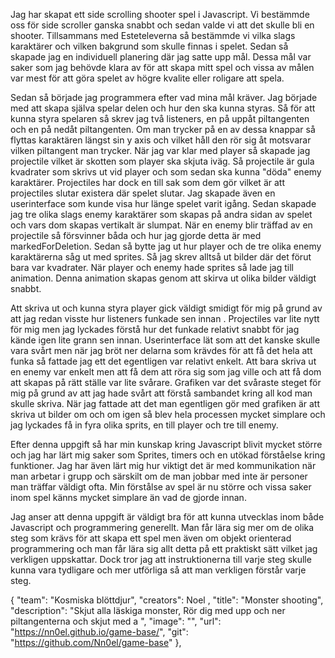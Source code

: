 Jag har skapat ett side scrolling shooter spel i Javascript. Vi bestämmde oss för side scroller ganska snabbt och sedan valde vi att det skulle bli en shooter. Tillsammans med Esteteleverna så bestämmde vi vilka slags karaktärer och vilken bakgrund som skulle finnas i spelet. Sedan så skapade jag en individuell planering där jag satte upp mål. Dessa mål var saker som jag behövde klara av för att skapa mitt spel och vissa av målen var mest för att göra spelet av högre kvalite eller roligare att spela. 

Sedan så började jag programmera efter vad mina mål kräver. Jag började med att skapa själva spelar delen och hur den ska kunna styras. Så för att kunna styra spelaren så skrev jag två listeners, en på uppåt piltangenten och en på nedåt piltangenten. Om man trycker på en av dessa knappar så flyttas karaktären längst sin y axis och vilket håll den rör sig åt motsvarar vilken piltangent man trycker. När jag var klar med player så skapade jag projectile vilket är skotten som player ska skjuta iväg. Så projectile är gula kvadrater som skrivs ut vid player och som sedan ska kunna "döda" enemy karaktärer. Projectiles har dock en till sak som dem gör vilket är att projectiles slutar existera där spelet slutar. Jag skapade även en userinterface som kunde visa hur länge spelet varit igång. Sedan skapade jag tre olika slags enemy karaktärer som skapas på andra sidan av spelet och vars dom skapas vertikalt är slumpat. När en enemy blir träffad av en projectile så försvinner båda och hur jag gjorde detta är med markedForDeletion. Sedan så bytte jag ut hur player och de tre olika enemy karaktärerna såg ut med sprites. Så jag skrev alltså ut bilder där det förut bara var kvadrater. När player och enemy hade sprites så lade jag till animation. Denna animation skapas genom att skirva ut olika bilder väldigt snabbt. 

Att skriva ut och kunna styra player gick väldigt smidigt för mig på grund av att jag redan visste hur listeners funkade sen innan . Projectiles var lite nytt för mig men jag lyckades förstå hur det funkade relativt snabbt för jag kände igen lite grann sen innan. Userinterface lät som att det kanske skulle vara svårt men när jag bröt ner delarna som krävdes för att få det hela att funka så fattade jag ett det egentligen var relativt enkelt. Att bara skriva ut en enemy var enkelt men att få dem att röra sig som jag ville och att få dom att skapas på rätt ställe var lite svårare. Grafiken var det svåraste steget för mig på grund av att jag hade svårt att förstå sambandet kring all kod man skulle skriva. När jag fattade att det man egentligen gör med grafiken är att skriva ut bilder om och om igen så blev hela processen mycket simplare och jag lyckades få in fyra olika sprits, en till player och tre till enemy. 

Efter denna uppgift så har min kunskap kring Javascript blivit mycket större och jag har lärt mig saker som Sprites, timers och en utökad förståelse kring funktioner. Jag har även lärt mig hur viktigt det är med kommunikation när man arbetar i grupp och särskilt om de man jobbar med inte är personer man träffar väldigt ofta. Min förstålse av spel är nu större och vissa saker inom spel känns mycket simplare än vad de gjorde innan. 

Jag anser att denna uppgift är väldigt bra för att kunna utvecklas inom både Javascript och programmering generellt. Man får lära sig mer om de olika steg som krävs för att skapa ett spel men även om objekt orienterad programmering och man får lära sig allt detta på ett praktiskt sätt vilket jag verkligen uppskattar. Dock tror jag att instruktionerna till varje steg skulle kunna vara tydligare och mer utförliga så att man verkligen förstår varje steg. 


{
    "team": "Kosmiska blöttdjur",
    "creators": Noel ,
    "title": "Monster shooting",
    "description": "Skjut alla läskiga monster, Rör dig med upp och ner piltangenterna och skjut med a  ",
    "image": "",
    "url": "https://nn0el.github.io/game-base/",
    "git": "https://github.com/Nn0el/game-base"
},


